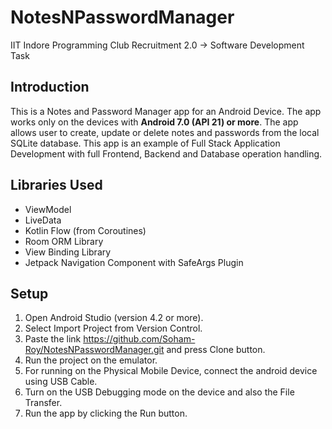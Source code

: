# NotesNPasswordManager
IIT Indore Programming Club Recruitment 2.0 -> Software Development Task

## Introduction
This is a Notes and Password Manager app for an Android Device. The app works only on the devices with **Android 7.0 (API 21) or more**.
The app allows user to create, update or delete notes and passwords from the local SQLite database. This app is an example of Full Stack Application Development with full Frontend, Backend and Database operation handling.

## Libraries Used
* ViewModel
* LiveData
* Kotlin Flow (from Coroutines)
* Room ORM Library
* View Binding Library
* Jetpack Navigation Component with SafeArgs Plugin

## Setup
1) Open Android Studio (version 4.2 or more).
2) Select Import Project from Version Control.
3) Paste the link https://github.com/Soham-Roy/NotesNPasswordManager.git and press Clone button.
4) Run the project on the emulator.
5) For running on the Physical Mobile Device, connect the android device using USB Cable.
6) Turn on the USB Debugging mode on the device and also the File Transfer.
7) Run the app by clicking the Run button.
